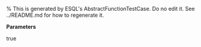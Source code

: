 % This is generated by ESQL's AbstractFunctionTestCase. Do no edit it. See ../README.md for how to regenerate it.

**Parameters**

true
